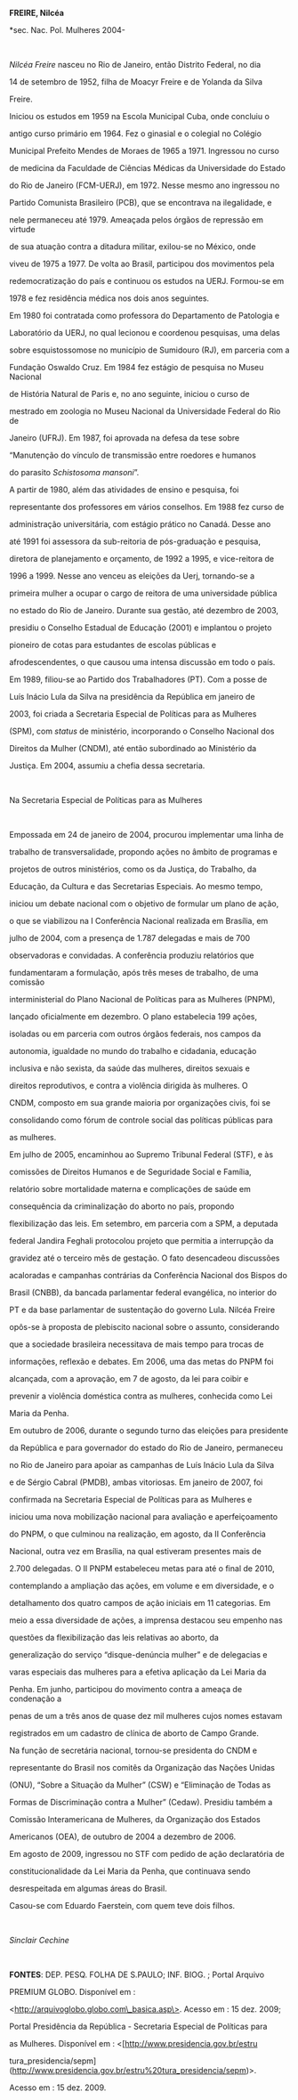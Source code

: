 **FREIRE, Nilcéa**



\*sec. Nac. Pol. Mulheres 2004-



 



*Nilcéa Freire* nasceu no Rio de Janeiro, então Distrito Federal, no dia

14 de setembro de 1952, filha de Moacyr Freire e de Yolanda da Silva

Freire.



Iniciou os estudos em 1959 na Escola Municipal Cuba, onde concluiu o

antigo curso primário em 1964. Fez o ginasial e o colegial no Colégio

Municipal Prefeito Mendes de Moraes de 1965 a 1971. Ingressou no curso

de medicina da Faculdade de Ciências Médicas da Universidade do Estado

do Rio de Janeiro (FCM-UERJ), em 1972. Nesse mesmo ano ingressou no

Partido Comunista Brasileiro (PCB), que se encontrava na ilegalidade, e

nele permaneceu até 1979. Ameaçada pelos órgãos de repressão em virtude

de sua atuação contra a ditadura militar, exilou-se no México, onde

viveu de 1975 a 1977. De volta ao Brasil, participou dos movimentos pela

redemocratização do país e continuou os estudos na UERJ. Formou-se em

1978 e fez residência médica nos dois anos seguintes.



Em 1980 foi contratada como professora do Departamento de Patologia e

Laboratório da UERJ, no qual lecionou e coordenou pesquisas, uma delas

sobre esquistossomose no município de Sumidouro (RJ), em parceria com a

Fundação Oswaldo Cruz. Em 1984 fez estágio de pesquisa no Museu Nacional

de História Natural de Paris e, no ano seguinte, iniciou o curso de

mestrado em zoologia no Museu Nacional da Universidade Federal do Rio de

Janeiro (UFRJ). Em 1987, foi aprovada na defesa da tese sobre

“Manutenção do vínculo de transmissão entre roedores e humanos

do parasito *Schistosoma mansoni*”.



A partir de 1980, além das atividades de ensino e pesquisa, foi

representante dos professores em vários conselhos. Em 1988 fez curso de

administração universitária, com estágio prático no Canadá. Desse ano

até 1991 foi assessora da sub-reitoria de pós-graduação e pesquisa,

diretora de planejamento e orçamento, de 1992 a 1995, e vice-reitora de

1996 a 1999. Nesse ano venceu as eleições da Uerj, tornando-se a

primeira mulher a ocupar o cargo de reitora de uma universidade pública

no estado do Rio de Janeiro. Durante sua gestão, até dezembro de 2003,

presidiu o Conselho Estadual de Educação (2001) e implantou o projeto

pioneiro de cotas para estudantes de escolas públicas e

afrodescendentes, o que causou uma intensa discussão em todo o país.



Em 1989, filiou-se ao Partido dos Trabalhadores (PT). Com a posse de

Luís Inácio Lula da Silva na presidência da República em janeiro de

2003, foi criada a Secretaria Especial de Políticas para as Mulheres

(SPM), com *status* de ministério, incorporando o Conselho Nacional dos

Direitos da Mulher (CNDM), até então subordinado ao Ministério da

Justiça. Em 2004, assumiu a chefia dessa secretaria.



 



Na Secretaria Especial de Políticas para as Mulheres



 



Empossada em 24 de janeiro de 2004, procurou implementar uma linha de

trabalho de transversalidade, propondo ações no âmbito de programas e

projetos de outros ministérios, como os da Justiça, do Trabalho, da

Educação, da Cultura e das Secretarias Especiais. Ao mesmo tempo,

iniciou um debate nacional com o objetivo de formular um plano de ação,

o que se viabilizou na I Conferência Nacional realizada em Brasília, em

julho de 2004, com a presença de 1.787 delegadas e mais de 700

observadoras e convidadas. A conferência produziu relatórios que

fundamentaram a formulação, após três meses de trabalho, de uma comissão

interministerial do Plano Nacional de Políticas para as Mulheres (PNPM),

lançado oficialmente em dezembro. O plano estabelecia 199 ações,

isoladas ou em parceria com outros órgãos federais, nos campos da

autonomia, igualdade no mundo do trabalho e cidadania, educação

inclusiva e não sexista, da saúde das mulheres, direitos sexuais e

direitos reprodutivos, e contra a violência dirigida às mulheres. O

CNDM, composto em sua grande maioria por organizações civis, foi se

consolidando como fórum de controle social das políticas públicas para

as mulheres.



Em julho de 2005, encaminhou ao Supremo Tribunal Federal (STF), e às

comissões de Direitos Humanos e de Seguridade Social e Família,

relatório sobre mortalidade materna e complicações de saúde em

consequência da criminalização do aborto no país, propondo

flexibilização das leis. Em setembro, em parceria com a SPM, a deputada

federal Jandira Feghali protocolou projeto que permitia a interrupção da

gravidez até o terceiro mês de gestação. O fato desencadeou discussões

acaloradas e campanhas contrárias da Conferência Nacional dos Bispos do

Brasil (CNBB), da bancada parlamentar federal evangélica, no interior do

PT e da base parlamentar de sustentação do governo Lula. Nilcéa Freire

opôs-se à proposta de plebiscito nacional sobre o assunto, considerando

que a sociedade brasileira necessitava de mais tempo para trocas de

informações, reflexão e debates. Em 2006, uma das metas do PNPM foi

alcançada, com a aprovação, em 7 de agosto, da lei para coibir e

prevenir a violência doméstica contra as mulheres, conhecida como Lei

Maria da Penha.



Em outubro de 2006, durante o segundo turno das eleições para presidente

da República e para governador do estado do Rio de Janeiro, permaneceu

no Rio de Janeiro para apoiar as campanhas de Luís Inácio Lula da Silva

e de Sérgio Cabral (PMDB), ambas vitoriosas. Em janeiro de 2007, foi

confirmada na Secretaria Especial de Políticas para as Mulheres e

iniciou uma nova mobilização nacional para avaliação e aperfeiçoamento

do PNPM, o que culminou na realização, em agosto, da II Conferência

Nacional, outra vez em Brasília, na qual estiveram presentes mais de

2.700 delegadas. O II PNPM estabeleceu metas para até o final de 2010,

contemplando a ampliação das ações, em volume e em diversidade, e o

detalhamento dos quatro campos de ação iniciais em 11 categorias. Em

meio a essa diversidade de ações, a imprensa destacou seu empenho nas

questões da flexibilização das leis relativas ao aborto, da

generalização do serviço “disque-denúncia mulher” e de delegacias e

varas especiais das mulheres para a efetiva aplicação da Lei Maria da

Penha. Em junho, participou do movimento contra a ameaça de condenação a

penas de um a três anos de quase dez mil mulheres cujos nomes estavam

registrados em um cadastro de clínica de aborto de Campo Grande.



Na função de secretária nacional, tornou-se presidenta do CNDM e

representante do Brasil nos comitês da Organização das Nações Unidas

(ONU), “Sobre a Situação da Mulher” (CSW) e “Eliminação de Todas as

Formas de Discriminação contra a Mulher” (Cedaw). Presidiu também a

Comissão Interamericana de Mulheres, da Organização dos Estados

Americanos (OEA), de outubro de 2004 a dezembro de 2006.



Em agosto de 2009, ingressou no STF com pedido de ação declaratória de

constitucionalidade da Lei Maria da Penha, que continuava sendo

desrespeitada em algumas áreas do Brasil.



Casou-se com Eduardo Faerstein, com quem teve dois filhos.



 



*Sinclair Cechine*



 



**FONTES**: DEP. PESQ. FOLHA DE S.PAULO; INF. BIOG. ; Portal Arquivo

PREMIUM GLOBO. Disponível em :

\<http://arquivoglobo.globo.com\_basica.asp\>. Acesso em : 15 dez. 2009;

Portal Presidência da República - Secretaria Especial de Políticas para

as Mulheres. Disponível em : \<[http://www.presidencia.gov.br/estru

tura\_presidencia/sepm](http://www.presidencia.gov.br/estru%20tura_presidencia/sepm)\>.

Acesso em : 15 dez. 2009.



 

